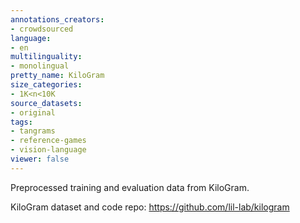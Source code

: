 ```yaml
---
annotations_creators:
- crowdsourced
language:
- en
multilinguality:
- monolingual
pretty_name: KiloGram
size_categories:
- 1K<n<10K
source_datasets:
- original
tags:
- tangrams
- reference-games
- vision-language
viewer: false
---
```


Preprocessed training and evaluation data from KiloGram.

KiloGram dataset and code repo: https://github.com/lil-lab/kilogram

